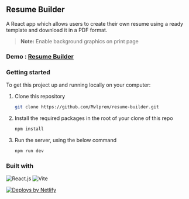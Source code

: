## Resume Builder

A React app which allows users to create their own resume using a ready template and download it in a PDF format.

> **Note:** Enable background graphics on print page

### Demo : [Resume Builder](https://prem-resume-builder.netlify.app/)

### Getting started

To get this project up and running locally on your computer:

1. Clone this repository

   ```bash
   git clone https://github.com/Mvlprem/resume-builder.git
   ```

2. Install the required packages in the root of your clone of this repo

   ```bash
   npm install
   ```

3. Run the server, using the below command

   ```bash
   npm run dev
   ```

### Built with

![React.js](https://img.shields.io/badge/React.js-black?style=flat&logo=react&logoColor=61DAFB)
![Vite](https://img.shields.io/badge/Vite-white?style=flat&logo=vite&logoColor=593D88)

<a href="https://www.netlify.com"> <img src="https://www.netlify.com/v3/img/components/netlify-color-accent.svg" alt="Deploys by Netlify" /> </a>
